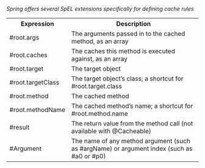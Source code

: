 



*Spring offers several SpEL extensions specifically for defining cache rules*
<table>
	<tr>
		<th>Expression</th>
		<th>Description</th>
	</tr>
	<tr>
		<td>#root.args</td>
		<td>The arguments passed in to the cached method, as an array </td>
	</tr>
	<tr>
		<td>#root.caches</td>
		<td>The caches this method is executed against, as an array</td>
	</tr>
	<tr>
		<td>#root.target</td>
		<td>The target object </td>
	</tr>
	<tr>
		<td>#root.targetClass</td>
		<td>The target object’s class; a shortcut for #root.target.class</td>
	</tr>
	<tr>
		<td>#root.method</td>
		<td>The cached method </td>
	</tr>
	<tr>
		<td>#root.methodName</td>
		<td>The cached method’s name; a shortcut for #root.method.name</td>
	</tr>
	<tr>
		<td>#result</td>
		<td>The return value from the method call (not available with @Cacheable)</td>
	</tr>
	<tr>
		<td>#Argument</td>
		<td>The name of any method argument (such as #argName) or argument
		index (such as #a0 or #p0) </td>
	</tr>
</table> 